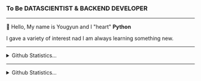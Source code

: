 ### To Be DATASCIENTIST & BACKEND DEVELOPER

<hr>


:wave: Hello, My name is Yougyun and I "heart" **Python**

I gave a variety of interest nad I am always learning something new.


<hr>
<details>
    <summary>Github Statistics...</summary>
    <p align = "center">
      <img src="https://github-readme-stats.vercel.app/api?username=fightnyy&show_icons=true"/>
    <p>
</details>

<hr>
<details>
    <summary>Github Statistics...</summary>
    <p align = "center">
      <img src="https://wakatime.com/share/@a8631d72-fc52-4b07-ac58-dbf819ad8f1f/f13c143a-eabe-4d8b-9324-e8528c5bd78f.svg"/>
    <p>
</details>

 

